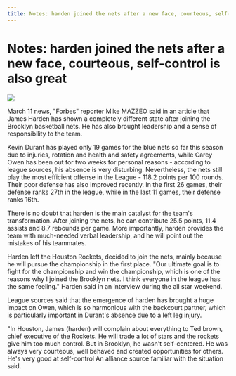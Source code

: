 ```yaml
---
title: Notes: harden joined the nets after a new face, courteous, self-control is also great
---
```



# Notes: harden joined the nets after a new face, courteous, self-control is also great
![](https://p4.itc.cn/images01/20210311/0c67415b7ca2488888fda0d9dcde99bc.jpeg)


March 11 news, "Forbes" reporter Mike MAZZEO said in an article that James Harden has shown a completely different state after joining the Brooklyn basketball nets. He has also brought leadership and a sense of responsibility to the team.

Kevin Durant has played only 19 games for the blue nets so far this season due to injuries, rotation and health and safety agreements, while Carey Owen has been out for two weeks for personal reasons - according to league sources, his absence is very disturbing. Nevertheless, the nets still play the most efficient offense in the League - 118.2 points per 100 rounds. Their poor defense has also improved recently. In the first 26 games, their defense ranks 27th in the league, while in the last 11 games, their defense ranks 16th.

There is no doubt that harden is the main catalyst for the team's transformation. After joining the nets, he can contribute 25.5 points, 11.4 assists and 8.7 rebounds per game. More importantly, harden provides the team with much-needed verbal leadership, and he will point out the mistakes of his teammates.

Harden left the Houston Rockets, decided to join the nets, mainly because he will pursue the championship in the first place. "Our ultimate goal is to fight for the championship and win the championship, which is one of the reasons why I joined the Brooklyn nets. I think everyone in the league has the same feeling." Harden said in an interview during the all star weekend.

League sources said that the emergence of harden has brought a huge impact on Owen, which is so harmonious with the backcourt partner, which is particularly important in Durant's absence due to a left leg injury.

"In Houston, James (harden) will complain about everything to Ted brown, chief executive of the Rockets. He will trade a lot of stars and the rockets give him too much control. But in Brooklyn, he wasn't self-centered. He was always very courteous, well behaved and created opportunities for others. He's very good at self-control An alliance source familiar with the situation said.

